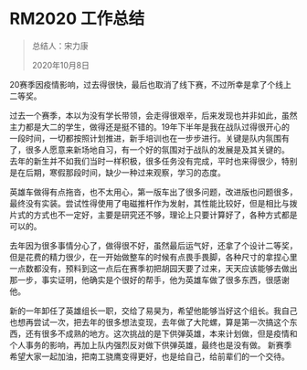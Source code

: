 # RM2020 工作总结

> 总结人：宋力康
>
> 2020年10月8日

20赛季因疫情影响，过去得很快，最后也取消了线下赛，不过所幸是拿了个线上二等奖。

过去一个赛季，本以为没有学长带领，会走得很艰辛，后来发现也并非如此，虽然主力都是大二的学生，做得还是挺不错的。19年下半年是我在战队过得很开心的一段时间，一切都按照计划推进，新手培训也在一步步进行。关键是队内氛围有了，很多人愿意来新场地自习，有一个好的氛围对于战队的发展是及其关键的。
去年的新生并不如我们当时一样积极，很多任务没有完成，平时也来得很少，特别是在后期，寒假那段时间，缺少一种过来观察，学习的态度。

英雄车做得有点拖沓，也不太用心，第一版车出了很多问题，改进版也问题很多，最终没有实装。尝试性得使用了电磁推杆作为发射，其性能比较好，但是相比与拨片式的方式也不一定好，主要是研究还不够，理论上只要计算好了，各种方式都是可以的。

去年因为很多事情分心了，做得很不好，虽然最后运气好，还拿了个设计二等奖，但是花费的精力很少，在一开始做整车的时候有点畏手畏脚，各种尺寸的拿捏心里一点数都没有，预料到这一点后在赛季初把胡园天要了过来，天天应该能够去做出那一步，事实证明，他确实是个很好的帮手，他为英雄车做了很多东西，很感谢他。

新的一年卸任了英雄组长一职，交给了易昊为，希望他能够当好这个组长。我自己也想再尝试一次，把去年的很多想法变现，去年做了大陀螺，算是第一次搞这个东西，还有很多不成熟的地方。这次挑战的是下供弹英雄，本来计划做，但是疫情和个人事务的影响，再加上队内强烈反对做下供弹英雄，最终也是没有做。
新赛季希望大家一起加油，把南工骁鹰变得更好，也是给自己，给前辈们的一个交待。
